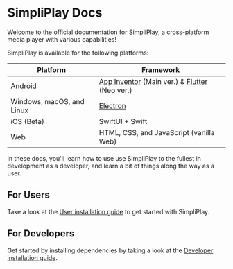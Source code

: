# SimpliPlay Docs
Welcome to the official documentation for SimpliPlay, a cross-platform media player with various capabilities!

SimpliPlay is available for the following platforms:

| Platform | Framework |
| ----------- | ----------- |
| Android | [App Inventor](https://appinventor.mit.edu/) (Main ver.) & [Flutter](https://flutter.dev) (Neo ver.) |
| Windows, macOS, and Linux | [Electron](https://electronjs.org) |
| iOS (Beta) | SwiftUI + Swift |
| Web | HTML, CSS, and JavaScript (vanilla Web) |

In these docs, you'll learn how to use  use SimpliPlay to the fullest in development as a developer, and learn a bit of things along the way as a user.

## For Users
Take a look at the [User installation guide](user-install.md) to get started with SimpliPlay.

## For Developers
Get started by installing dependencies by taking a look at the [Developer installation guide](https://simpliplay-docs.readthedocs.io/en/latest/Developers/dev-install/).

